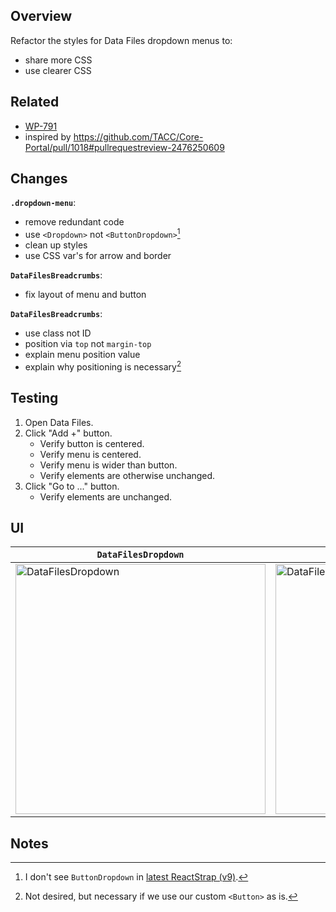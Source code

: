 ## Overview

Refactor the styles for Data Files dropdown menus to:
- share more CSS
- use clearer CSS

## Related

* [WP-791](https://tacc-main.atlassian.net/browse/WP-791)
* inspired by https://github.com/TACC/Core-Portal/pull/1018#pullrequestreview-2476250609

## Changes

**`.dropdown-menu`**:
- remove redundant code
- use `<Dropdown>` not `<ButtonDropdown>`[^1]
- clean up styles
- use CSS var's for arrow and border

**`DataFilesBreadcrumbs`**:
- fix layout of menu and button

**`DataFilesBreadcrumbs`**:
- use class not ID
- position via `top` not `margin-top`
- explain menu position value
- explain why positioning is necessary[^2]

[^1]: I don't see `ButtonDropdown` in [latest ReactStrap (v9)](https://reactstrap.github.io/?path=/docs/components-dropdown--dropdown).
[^2]: Not desired, but necessary if we use our custom `<Button>` as is.

## Testing

1. Open Data Files.
2. Click "Add +" button.
    - Verify button is centered.
    - Verify menu is centered.
    - Verify menu is wider than button.
    - Verify elements are otherwise unchanged.
4. Click "Go to ..." button.
    - Verify elements are unchanged.

## UI

| `DataFilesDropdown` | `DataFilesSidebar` |
| - | - |
| <img width="400" alt="DataFilesDropdown" src="https://github.com/user-attachments/assets/c0a35d5b-d304-4625-b94e-6ab7888ec3e4"> | <img width="400" alt="DataFilesSidebar" src="https://github.com/user-attachments/assets/7bec0d60-ec77-45d7-b53d-7c0688d8c75b"> |

## Notes

